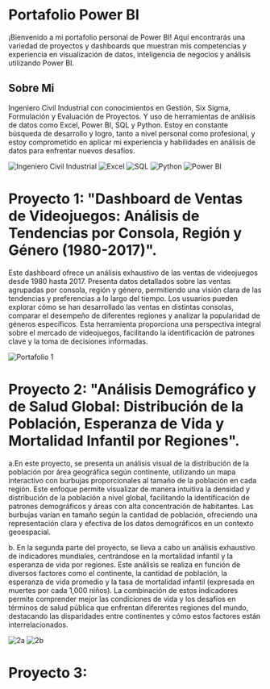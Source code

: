 # Portafolio Power BI 

¡Bienvenido a mi portafolio personal de Power BI! Aquí encontrarás una variedad de proyectos y dashboards que muestran mis competencias y experiencia en visualización de datos, inteligencia de negocios y análisis utilizando Power BI.

## Sobre Mi

Ingeniero Civil Industrial con conocimientos en Gestión, Six Sigma, Formulación y Evaluación de Proyectos. Y uso de herramientas de análisis de datos como Excel, Power BI, SQL y Python. Estoy en constante búsqueda de desarrollo y logro, tanto a nivel personal como profesional, y estoy comprometido en aplicar mi experiencia y habilidades en análisis de datos para enfrentar nuevos desafíos.

![Ingeniero Civil Industrial](https://img.shields.io/badge/Ingeniero%20Civil%20Industrial-Engineering-orange?logo=Codeforces&logoColor=white)
![Excel](https://img.shields.io/badge/Excel-Data%20Analysis-brightgreen?logo=Microsoft-Excel&logoColor=white)
![SQL](https://img.shields.io/badge/SQL-Database%20Management-blue?logo=Microsoft-SQL-Server&logoColor=white)
![Python](https://img.shields.io/badge/Python-Data%20Analysis-yellow?logo=Python&logoColor=white)
![Power BI](https://img.shields.io/badge/Power%20BI-Data%20Visualization-yellow?logo=Power-BI)


# Proyecto 1: "Dashboard de Ventas de Videojuegos: Análisis de Tendencias por Consola, Región y Género (1980-2017)".

Este dashboard ofrece un análisis exhaustivo de las ventas de videojuegos desde 1980 hasta 2017. Presenta datos detallados sobre las ventas agrupadas por consola, región y género, permitiendo una visión clara de las tendencias y preferencias a lo largo del tiempo. Los usuarios pueden explorar cómo se han desarrollado las ventas en distintas consolas, comparar el desempeño de diferentes regiones y analizar la popularidad de géneros específicos. Esta herramienta proporciona una perspectiva integral sobre el mercado de videojuegos, facilitando la identificación de patrones clave y la toma de decisiones informadas.

![Portafolio 1](https://github.com/user-attachments/assets/3a52f85a-b8f5-40e5-b035-a5a993c83a1e)


# Proyecto 2: "Análisis Demográfico y de Salud Global: Distribución de la Población, Esperanza de Vida y Mortalidad Infantil por Regiones".

a.En este proyecto, se presenta un análisis visual de la distribución de la población por área geográfica según continente, utilizando un mapa interactivo con burbujas proporcionales al tamaño de la población en cada región. Este enfoque permite visualizar de manera intuitiva la densidad y distribución de la población a nivel global, facilitando la identificación de patrones demográficos y áreas con alta concentración de habitantes. Las burbujas varían en tamaño según la cantidad de población, ofreciendo una representación clara y efectiva de los datos demográficos en un contexto geoespacial.

b. En la segunda parte del proyecto, se lleva a cabo un análisis exhaustivo de indicadores mundiales, centrándose en la mortalidad infantil y la esperanza de vida por regiones. Este análisis se realiza en función de diversos factores como el continente, la cantidad de población, la esperanza de vida promedio y la tasa de mortalidad infantil (expresada en muertes por cada 1,000 niños). La combinación de estos indicadores permite comprender mejor las condiciones de vida y los desafíos en términos de salud pública que enfrentan diferentes regiones del mundo, destacando las disparidades entre continentes y cómo estos factores están interrelacionados.

![2a](https://github.com/user-attachments/assets/89e1b021-2c08-4eb8-bb62-8837f6522b29)
![2b](https://github.com/user-attachments/assets/a83e4862-3330-4eae-8368-b4cc8e4b6131)

# Proyecto 3: 




